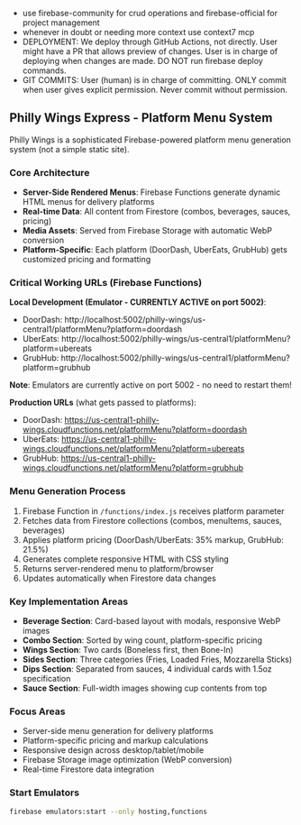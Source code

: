
- use firebase-community for crud operations and firebase-official for project management
- whenever in doubt or needing more context use context7 mcp
- DEPLOYMENT: We deploy through GitHub Actions, not directly. User might have a PR that allows preview of changes. User is in charge of deploying when changes are made. DO NOT run firebase deploy commands.
- GIT COMMITS: User (human) is in charge of committing. ONLY commit when user gives explicit permission. Never commit without permission.

## Philly Wings Express - Platform Menu System

Philly Wings is a sophisticated Firebase-powered platform menu generation system (not a simple static site).

### Core Architecture
- **Server-Side Rendered Menus**: Firebase Functions generate dynamic HTML menus for delivery platforms
- **Real-time Data**: All content from Firestore (combos, beverages, sauces, pricing)
- **Media Assets**: Served from Firebase Storage with automatic WebP conversion
- **Platform-Specific**: Each platform (DoorDash, UberEats, GrubHub) gets customized pricing and formatting

### Critical Working URLs (Firebase Functions)
**Local Development (Emulator - CURRENTLY ACTIVE on port 5002)**:
- DoorDash: http://localhost:5002/philly-wings/us-central1/platformMenu?platform=doordash
- UberEats: http://localhost:5002/philly-wings/us-central1/platformMenu?platform=ubereats
- GrubHub: http://localhost:5002/philly-wings/us-central1/platformMenu?platform=grubhub

**Note**: Emulators are currently active on port 5002 - no need to restart them!

**Production URLs** (what gets passed to platforms):
- DoorDash: https://us-central1-philly-wings.cloudfunctions.net/platformMenu?platform=doordash
- UberEats: https://us-central1-philly-wings.cloudfunctions.net/platformMenu?platform=ubereats
- GrubHub: https://us-central1-philly-wings.cloudfunctions.net/platformMenu?platform=grubhub

### Menu Generation Process
1. Firebase Function in `/functions/index.js` receives platform parameter
2. Fetches data from Firestore collections (combos, menuItems, sauces, beverages)
3. Applies platform pricing (DoorDash/UberEats: 35% markup, GrubHub: 21.5%)
4. Generates complete responsive HTML with CSS styling
5. Returns server-rendered menu to platform/browser
6. Updates automatically when Firestore data changes

### Key Implementation Areas
- **Beverage Section**: Card-based layout with modals, responsive WebP images
- **Combo Section**: Sorted by wing count, platform-specific pricing
- **Wings Section**: Two cards (Boneless first, then Bone-In)
- **Sides Section**: Three categories (Fries, Loaded Fries, Mozzarella Sticks)
- **Dips Section**: Separated from sauces, 4 individual cards with 1.5oz specification
- **Sauce Section**: Full-width images showing cup contents from top

### Focus Areas
- Server-side menu generation for delivery platforms
- Platform-specific pricing and markup calculations
- Responsive design across desktop/tablet/mobile
- Firebase Storage image optimization (WebP conversion)
- Real-time Firestore data integration

### Start Emulators
```bash
firebase emulators:start --only hosting,functions
```